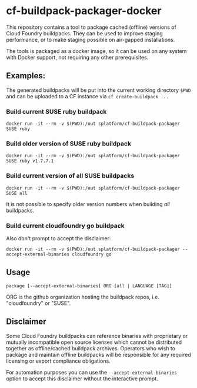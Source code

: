 # cf-buildpack-packager-docker

This repository contains a tool to package cached (offline) versions of
Cloud Foundry buildpacks. They can be used to improve staging performance,
or to make staging possible on air-gapped installations.

The tools is packaged as a docker image, so it can be used on any system
with Docker support, not requiring any other prerequisites.

## Examples:

The generated buildpacks will be put into the current working directory `$PWD`
and can be uploaded to a CF instance via `cf create-buildpack ...`

### Build current SUSE ruby buildpack

```
docker run -it --rm -v $(PWD):/out splatform/cf-buildpack-packager SUSE ruby
```

### Build older version of SUSE ruby buildpack

```
docker run -it --rm -v $(PWD):/out splatform/cf-buildpack-packager SUSE ruby v1.7.7.1
```

### Build current version of all SUSE buildpacks

```
docker run -it --rm -v $(PWD):/out splatform/cf-buildpack-packager SUSE all
```

It is not possible to specify older version numbers when building *all* buildpacks.

### Build current cloudfoundry go buildpack

Also don't prompt to accept the disclaimer:

```
docker run -it --rm -v $(PWD):/out splatform/cf-buildpack-packager --accept-external-binaries cloudfoundry go
```


## Usage

```
package [--accept-external-binaries] ORG [all | LANGUAGE [TAG]]
```

ORG is the github organization hosting the buildpack repos, i.e. "cloudfoundry"
or "SUSE".


## Disclaimer

Some Cloud Foundry buildpacks can reference binaries with proprietary or
mutually incompatible open source licenses which cannot be distributed together
as offline/cached buildpack archives. Operators who wish to package and maintain
offline buildpacks will be responsible for any required licensing or export
compliance obligations.

For automation purposes you can use the `--accept-external-binaries` option to
accept this disclaimer without the interactive prompt.

